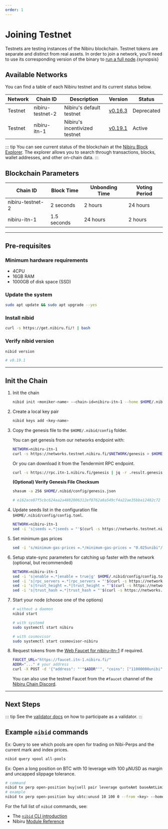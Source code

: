 ```yaml
---
order: 1
---
```


# Joining Testnet

Testnets are testing instances of the Nibiru blockchain. Testnet tokens are separate and distinct from real assets. In order to join a network, you'll need to use its corresponding version of the binary to [run a full node](./node-daemon).{synopsis}

## Available Networks

You can find a table of each Nibiru testnet and its current status below.

| Network | Chain ID         | Description              | Version                                                               | Status |
| ------- | ---------------- | ------------------------ | --------------------------------------------------------------------- | ------ |
| Testnet | nibiru-testnet-2 | Nibiru's default testnet | [v0.16.3](https://github.com/NibiruChain/nibiru/releases/tag/v0.16.3) | Deprecated |
| Testnet | nibiru-itn-1 | Nibiru's incentivized testnet | [v0.19.1](https://github.com/NibiruChain/nibiru/releases/tag/v0.19.1)  | Active |

::: tip
You can see current status of the blockchain at the [Nibiru Block Explorer](https://explorer.testnet.nibiru.fi/).
The explorer allows you to search through transactions, blocks, wallet addresses, and other on-chain data.
:::

## Blockchain Parameters

| Chain ID         | Block Time | Unbonding Time | Voting Period |
| ---------------- | ---------- | -------------- | ------------- |
| nibiru-testnet-2 | 2 seconds  | 2 hours        | 24 hours      |
| nibiru-itn-1 | 1.5 seconds  | 24 hours        | 2 hours      |

---

## Pre-requisites

### Minimum hardware requirements

- 4CPU
- 16GB RAM
- 1000GB of disk space (SSD)

### Update the system

```bash
sudo apt update && sudo apt upgrade --yes
```

### Install nibid

```bash
curl -s https://get.nibiru.fi/! | bash
```

### Verify nibid version

```bash
nibid version

# v0.19.1
```

---

## Init the Chain

1. Init the chain

    ```bash
    nibid init <moniker-name> --chain-id=nibiru-itn-1 --home $HOME/.nibid
    ```

2. Create a local key pair

    ```bash
    nibid keys add <key-name>
    ```

3. Copy the genesis file to the `$HOME/.nibid/config` folder.
  
    You can get genesis from our networks endpoint with:

    ```bash
    NETWORK=nibiru-itn-1
    curl -s https://networks.testnet.nibiru.fi/$NETWORK/genesis > $HOME/.nibid/config/genesis.json
    ```

    Or you can download it from the Tendermint RPC endpoint.

    ```bash
    curl -s https://rpc.itn-1.nibiru.fi/genesis | jq -r .result.genesis > $HOME/.nibid/config/genesis.json
    ```
  
    **(Optional) Verify Genesis File Checksum**

    ```bash
    shasum -a 256 $HOME/.nibid/config/genesis.json

    # e162ace87f5cbc624aa2a4882006312ef8762a8a549cf4a22ae35bba12482c72 $HOME/.nibid/config/genesis.json
    ```

4. Update seeds list in the configuration file `$HOME/.nibid/config/config.toml`.

    ```bash
    NETWORK=nibiru-itn-1
    sed -i 's|seeds =.*|seeds = "'$(curl -s https://networks.testnet.nibiru.fi/$NETWORK/seeds)'"|g' $HOME/.nibid/config/config.toml
    ```

5. Set minimum gas prices

    ```bash
    sed -i 's/minimum-gas-prices =.*/minimum-gas-prices = "0.025unibi"/g' $HOME/.nibid/config/app.toml
    ```

6. Setup state-sync parameters for catching up faster with the network (optional, but recommended)

    ```bash
    NETWORK=nibiru-itn-1
    sed -i 's|enable =.*|enable = true|g' $HOME/.nibid/config/config.toml
    sed -i 's|rpc_servers =.*|rpc_servers = "'$(curl -s https://networks.testnet.nibiru.fi/$NETWORK/rpc_servers)'"|g' $HOME/.nibid/config/config.toml
    sed -i 's|trust_height =.*|trust_height = "'$(curl -s https://networks.testnet.nibiru.fi/$NETWORK/trust_height)'"|g' $HOME/.nibid/config/config.toml
    sed -i 's|trust_hash =.*|trust_hash = "'$(curl -s https://networks.testnet.nibiru.fi/$NETWORK/trust_hash)'"|g' $HOME/.nibid/config/config.toml
    ```

7. Start your node (choose one of the options)

    ```bash
    # without a daemon
    nibid start

    # with systemd
    sudo systemctl start nibiru

    # with cosmovisor
    sudo systemctl start cosmovisor-nibiru
    ```

8. Request tokens from the [Web Faucet for nibiru-itn-1](https://faucet.itn-1.nibiru.fi/) if required.

    ```bash
    FAUCET_URL="https://faucet.itn-1.nibiru.fi/"
    ADDR="..." # your address 
    curl -X POST -d '{"address": "'"$ADDR"'", "coins": ["11000000unibi","100000000unusd","100000000uusdt"]}' $FAUCET_URL
    ```

    <!-- Please note, that current daily limit for the Web Faucet is 11NIBI (`11000000unibi`) and 100 NUSD (`100000000unusd`). -->

    You can also use the testnet Faucet from the `#faucet` channel of the [Nibiru Chain Discord](https://discord.gg/sgPw8ZYfpQ).

---

## Next Steps

::: tip
See the [validator docs](../validators) on how to participate as a validator.
:::

## Example `nibid` commands

Ex: Query to see which pools are open for trading on Nibi-Perps and the current mark and index prices.

```bash
nibid query vpool all-pools
```

Ex: Open a long position on BTC with 10 leverage with 100 μNUSD as margin and uncapped slippage tolerance.

```bash
# command
nibid tx perp open-position buy|sell pair leverage quoteAmt baseAmtLimit [flags]
# example
nibid tx perp open-position buy ubtc:unusd 10 100 0 --from <key> --home $HOME/.nibid
```

For the full list of `nibid` commands, see:

- The [`nibid` CLI introduction](../../dev/cli)
- Nibiru [Module Reference](../../dev/x)
